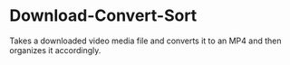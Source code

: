 # Download-Convert-Sort
 Takes a downloaded video media file and converts it to an MP4 and then organizes it accordingly.
